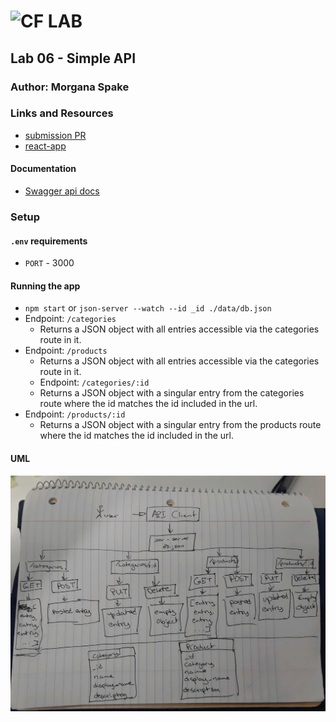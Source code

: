 ![CF](http://i.imgur.com/7v5ASc8.png) LAB   
=================================================  
  
## Lab 06 - Simple API   
  
### Author: Morgana Spake  
  
### Links and Resources  
* [submission PR](https://github.com/401-advanced-javascript-mspake/simple-api/pull/1)  
* [react-app](https://11fnt.codesandbox.io/)  
  
#### Documentation  
* [Swagger api docs](https://app.swaggerhub.com/apis-docs/MSpake/simple-api/0.1)  
  
### Setup  
#### `.env` requirements  
* `PORT` - 3000  
  
#### Running the app  
* `npm start` or `json-server --watch --id _id ./data/db.json`  
* Endpoint: `/categories`  
  * Returns a JSON object with all entries accessible via the categories route in it.  
* Endpoint: `/products`  
  * Returns a JSON object with all entries accessible via the categories route in it.  
  * Endpoint: `/categories/:id`  
  * Returns a JSON object with a singular entry from the categories route where the id matches the id included in the url.  
* Endpoint: `/products/:id`
  * Returns a JSON object with a singular entry from the products route where the id matches the id included in the url.  
  
#### UML  
![uml](https://github.com/401-advanced-javascript-mspake/simple-api/blob/master/assets/20190520_145029.jpg)  
